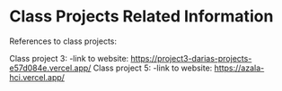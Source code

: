 # Class Projects Related Information

References to class projects:

Class project 3: -link to website: https://project3-darias-projects-e57d084e.vercel.app/
Class project 5: -link to website: https://azala-hci.vercel.app/

